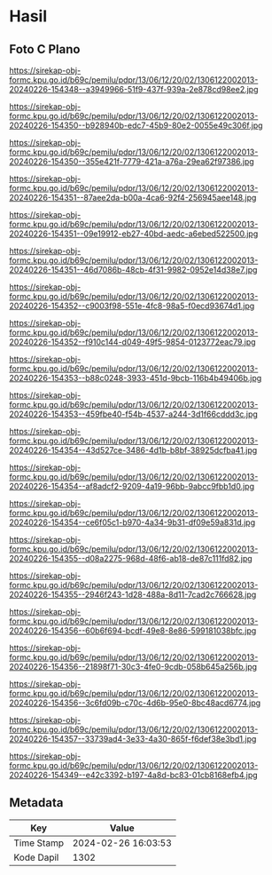 # Hasil

## Foto C Plano

https://sirekap-obj-formc.kpu.go.id/b69c/pemilu/pdpr/13/06/12/20/02/1306122002013-20240226-154348--a3949966-51f9-437f-939a-2e878cd98ee2.jpg

https://sirekap-obj-formc.kpu.go.id/b69c/pemilu/pdpr/13/06/12/20/02/1306122002013-20240226-154350--b928940b-edc7-45b9-80e2-0055e49c306f.jpg

https://sirekap-obj-formc.kpu.go.id/b69c/pemilu/pdpr/13/06/12/20/02/1306122002013-20240226-154350--355e421f-7779-421a-a76a-29ea62f97386.jpg

https://sirekap-obj-formc.kpu.go.id/b69c/pemilu/pdpr/13/06/12/20/02/1306122002013-20240226-154351--87aee2da-b00a-4ca6-92f4-256945aee148.jpg

https://sirekap-obj-formc.kpu.go.id/b69c/pemilu/pdpr/13/06/12/20/02/1306122002013-20240226-154351--09e19912-eb27-40bd-aedc-a6ebed522500.jpg

https://sirekap-obj-formc.kpu.go.id/b69c/pemilu/pdpr/13/06/12/20/02/1306122002013-20240226-154351--46d7086b-48cb-4f31-9982-0952e14d38e7.jpg

https://sirekap-obj-formc.kpu.go.id/b69c/pemilu/pdpr/13/06/12/20/02/1306122002013-20240226-154352--c9003f98-551e-4fc8-98a5-f0ecd93674d1.jpg

https://sirekap-obj-formc.kpu.go.id/b69c/pemilu/pdpr/13/06/12/20/02/1306122002013-20240226-154352--f910c144-d049-49f5-9854-0123772eac79.jpg

https://sirekap-obj-formc.kpu.go.id/b69c/pemilu/pdpr/13/06/12/20/02/1306122002013-20240226-154353--b88c0248-3933-451d-9bcb-116b4b49406b.jpg

https://sirekap-obj-formc.kpu.go.id/b69c/pemilu/pdpr/13/06/12/20/02/1306122002013-20240226-154353--459fbe40-f54b-4537-a244-3d1f66cddd3c.jpg

https://sirekap-obj-formc.kpu.go.id/b69c/pemilu/pdpr/13/06/12/20/02/1306122002013-20240226-154354--43d527ce-3486-4d1b-b8bf-38925dcfba41.jpg

https://sirekap-obj-formc.kpu.go.id/b69c/pemilu/pdpr/13/06/12/20/02/1306122002013-20240226-154354--af8adcf2-9209-4a19-96bb-9abcc9fbb1d0.jpg

https://sirekap-obj-formc.kpu.go.id/b69c/pemilu/pdpr/13/06/12/20/02/1306122002013-20240226-154354--ce6f05c1-b970-4a34-9b31-df09e59a831d.jpg

https://sirekap-obj-formc.kpu.go.id/b69c/pemilu/pdpr/13/06/12/20/02/1306122002013-20240226-154355--d08a2275-968d-48f6-ab18-de87c111fd82.jpg

https://sirekap-obj-formc.kpu.go.id/b69c/pemilu/pdpr/13/06/12/20/02/1306122002013-20240226-154355--2946f243-1d28-488a-8d11-7cad2c766628.jpg

https://sirekap-obj-formc.kpu.go.id/b69c/pemilu/pdpr/13/06/12/20/02/1306122002013-20240226-154356--60b6f694-bcdf-49e8-8e86-599181038bfc.jpg

https://sirekap-obj-formc.kpu.go.id/b69c/pemilu/pdpr/13/06/12/20/02/1306122002013-20240226-154356--21898f71-30c3-4fe0-9cdb-058b645a256b.jpg

https://sirekap-obj-formc.kpu.go.id/b69c/pemilu/pdpr/13/06/12/20/02/1306122002013-20240226-154356--3c6fd09b-c70c-4d6b-95e0-8bc48acd6774.jpg

https://sirekap-obj-formc.kpu.go.id/b69c/pemilu/pdpr/13/06/12/20/02/1306122002013-20240226-154357--33739ad4-3e33-4a30-865f-f6def38e3bd1.jpg

https://sirekap-obj-formc.kpu.go.id/b69c/pemilu/pdpr/13/06/12/20/02/1306122002013-20240226-154349--e42c3392-b197-4a8d-bc83-01cb8168efb4.jpg


## Metadata

| Key        | Value               |
| ---------- | ------------------- |
| Time Stamp | 2024-02-26 16:03:53 |
| Kode Dapil | 1302                |



